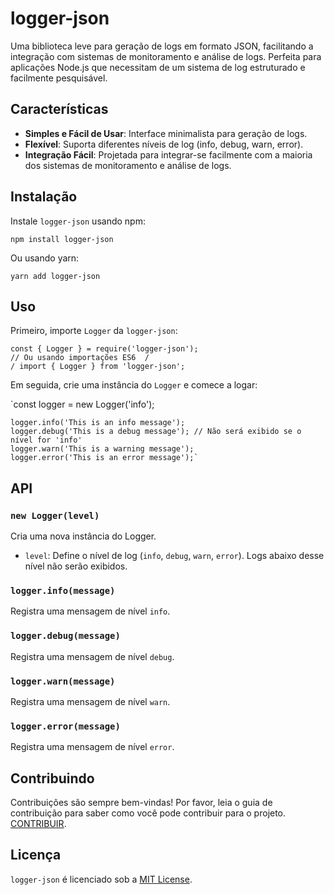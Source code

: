 # logger-json

Uma biblioteca leve para geração de logs em formato JSON, facilitando a integração com sistemas de monitoramento e análise de logs. Perfeita para aplicações Node.js que necessitam de um sistema de log estruturado e facilmente pesquisável.

## Características

- **Simples e Fácil de Usar**: Interface minimalista para geração de logs.
- **Flexível**: Suporta diferentes níveis de log (info, debug, warn, error).
- **Integração Fácil**: Projetada para integrar-se facilmente com a maioria dos sistemas de monitoramento e análise de logs.

## Instalação

Instale `logger-json` usando npm:

`npm install logger-json`

Ou usando yarn:

`yarn add logger-json`

## Uso

Primeiro, importe `Logger` da `logger-json`:

    const { Logger } = require('logger-json');
    // Ou usando importações ES6  /
    / import { Logger } from 'logger-json';

Em seguida, crie uma instância do `Logger` e comece a logar:

`const logger = new Logger('info');

    logger.info('This is an info message');
    logger.debug('This is a debug message'); // Não será exibido se o nível for 'info'
    logger.warn('This is a warning message');
    logger.error('This is an error message');`

## API

### `new Logger(level)`

Cria uma nova instância do Logger.

- `level`: Define o nível de log (`info`, `debug`, `warn`, `error`). Logs abaixo desse nível não serão exibidos.

### `logger.info(message)`

Registra uma mensagem de nível `info`.

### `logger.debug(message)`

Registra uma mensagem de nível `debug`.

### `logger.warn(message)`

Registra uma mensagem de nível `warn`.

### `logger.error(message)`

Registra uma mensagem de nível `error`.

## Contribuindo

Contribuições são sempre bem-vindas! Por favor, leia o guia de contribuição para saber como você pode contribuir para o projeto. [CONTRIBUIR](CONTRIBUTING).

## Licença

`logger-json` é licenciado sob a [MIT License](LICENSE).
